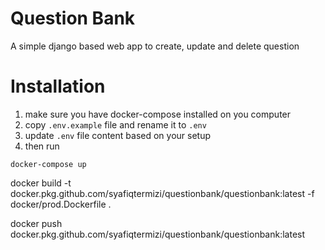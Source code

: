 # Question Bank
A simple django based web app to create, update and delete question

# Installation
1. make sure you have docker-compose installed on you computer
2. copy `.env.example` file and rename it to `.env`
3. update `.env` file content based on your setup
4. then run 
```
docker-compose up
```


docker build -t docker.pkg.github.com/syafiqtermizi/questionbank/questionbank:latest -f docker/prod.Dockerfile .

docker push docker.pkg.github.com/syafiqtermizi/questionbank/questionbank:latest
